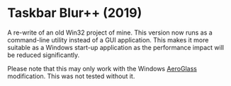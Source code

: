 # Taskbar Blur++ (2019)
A re-write of an old Win32 project of mine. This version now runs as a command-line
utility instead of a GUI application. This makes it more suitable as a Windows start-up application
as the performance impact will be reduced significantly.

Please note that this may only work with the Windows <a href="https://glass8.eu">AeroGlass</a>
modification. This was not tested without it.
